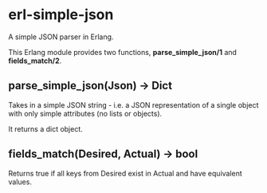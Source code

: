 # erl-simple-json
A simple JSON parser in Erlang.

This Erlang module provides two functions, **parse_simple_json/1** and **fields_match/2**.

## parse_simple_json(Json) -> Dict
Takes in a simple JSON string - i.e. a JSON representation of a single object
with only simple attributes (no lists or objects).

It returns a dict object.

## fields_match(Desired, Actual) -> bool
Returns true if all keys from Desired exist in Actual and have equivalent values.
